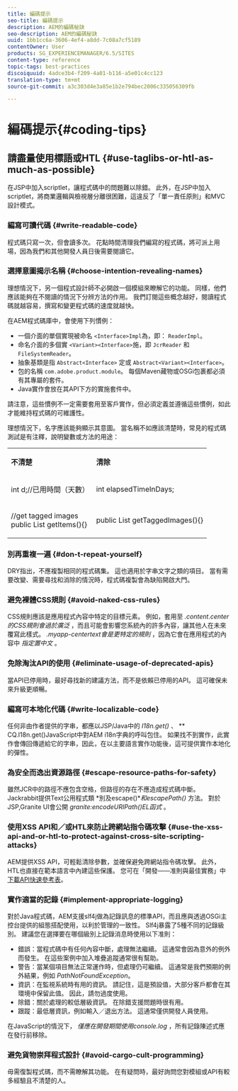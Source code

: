 ```yaml
---
title: 編碼提示
seo-title: 編碼提示
description: AEM的編碼秘訣
seo-description: AEM的編碼秘訣
uuid: 1bb1cc6a-3606-4ef4-a8dd-7c08a7cf5189
contentOwner: User
products: SG_EXPERIENCEMANAGER/6.5/SITES
content-type: reference
topic-tags: best-practices
discoiquuid: 4adce3b4-f209-4a01-b116-a5e01c4cc123
translation-type: tm+mt
source-git-commit: a3c303d4e3a85e1b2e794bec2006c335056309fb

---
```



# 編碼提示{#coding-tips}

## 請盡量使用標語或HTL {#use-taglibs-or-htl-as-much-as-possible}

在JSP中加入scriptlet，讓程式碼中的問題難以除錯。 此外，在JSP中加入scriptlet，將商業邏輯與檢視層分離很困難，這違反了「單一責任原則」和MVC設計模式。

### 編寫可讀代碼 {#write-readable-code}

程式碼只寫一次，但會讀多次。 花點時間清理我們編寫的程式碼，將可派上用場，因為我們和其他開發人員日後需要閱讀它。

### 選擇意圖揭示名稱 {#choose-intention-revealing-names}

理想情況下，另一個程式設計師不必開啟一個模組來瞭解它的功能。 同樣，他們應該能夠在不閱讀的情況下分辨方法的作用。 我們訂閱這些概念越好，閱讀程式碼就越容易，撰寫和變更程式碼的速度就越快。

在AEM程式碼庫中，會使用下列慣例：


* 一個介面的單個實現被命名 `<Interface>Impl`為，即： `ReaderImpl`。
* 命名介面的多個實 `<Variant><Interface>`施，即 `JcrReader` 和 `FileSystemReader`。
* 抽象基類是指 `Abstract<Interface>` 定或 `Abstract<Variant><Interface>`。
* 包的名稱 `com.adobe.product.module`。  每個Maven藏物或OSGi包裹都必須有其專屬的套件。
* Java實作會放在其API下方的實施套件中。


請注意，這些慣例不一定需要套用至客戶實作，但必須定義並遵循這些慣例，如此才能維持程式碼的可維護性。

理想情況下，名字應該能夠顯示其意圖。 當名稱不如應該清楚時，常見的程式碼測試是有注釋，說明變數或方法的用途：

<table>
 <tbody>
  <tr>
   <td><p><strong>不清楚</strong></p> </td>
   <td><p><strong>清除</strong></p> </td>
  </tr>
  <tr>
   <td><p>int d;//已用時間（天數）</p> </td>
   <td><p>int elapsedTimeInDays;</p> </td>
  </tr>
  <tr>
   <td><p>//get tagged images<br /> public List getItems(){}</p> </td>
   <td><p>public List getTaggedImages(){}</p> </td>
  </tr>
 </tbody>
</table>

### 別再重複一遍 {#don-t-repeat-yourself}

DRY指出，不應複製相同的程式碼集。 這也適用於字串文字之類的項目。 當有需要改變、需要尋找和消除的情況時，程式碼複製會為缺陷開啟大門。

### 避免裸體CSS規則 {#avoid-naked-css-rules}

CSS規則應該是應用程式內容中特定的目標元素。 例如，套用至 *.content.center的CSS規則會過於廣泛* ，而且可能會影響您系統內的許多內容，讓其他人在未來覆寫此樣式。 *.myapp-centertext會是更特定的規則* ，因為它會在應用程式的內容中 *指定置中文* 。

### 免除淘汰API的使用 {#eliminate-usage-of-deprecated-apis}

當API已停用時，最好尋找新的建議方法，而不是依賴已停用的API。 這可確保未來升級更順暢。

### 編寫可本地化代碼 {#write-localizable-code}

任何非由作者提供的字串，都應以JSP/Java中的 *I18n.get()* 、 ** CQ.I18n.get()JavaScript中對AEM i18n字典的呼叫包住。 如果找不到實作，此實作會傳回傳遞給它的字串，因此，在以主要語言實作功能後，這可提供實作本地化的彈性。

### 為安全而逸出資源路徑 {#escape-resource-paths-for-safety}

雖然JCR中的路徑不應包含空格，但路徑的存在不應造成程式碼中斷。 Jackrabbit提供Text公用程式類 *別及escape()**和escapePath()* 方法。 對於JSP,Granite UI會公開 *granite:encodeURIPath()EL函式* 。

### 使用XSS API和／或HTL來防止跨網站指令碼攻擊 {#use-the-xss-api-and-or-htl-to-protect-against-cross-site-scripting-attacks}

AEM提供XSS API，可輕鬆清除參數，並確保避免跨網站指令碼攻擊。 此外，HTL也直接在範本語言中內建這些保護。 您可在「開發——准則與最佳實務」中 [下載API快速參考表](/help/sites-developing/dev-guidelines-bestpractices.md)。

### 實作適當的記錄 {#implement-appropriate-logging}

對於Java程式碼，AEM支援slf4j做為記錄訊息的標準API，而且應與透過OSGi主控台提供的組態搭配使用，以利於管理的一致性。 Slf4j暴露了5種不同的記錄級別。 建議您在選擇要在哪個級別上記錄消息時使用以下准則：

* 錯誤：當程式碼中有任何內容中斷，處理無法繼續。 這通常會因為意外的例外而發生。 在這些案例中加入堆疊追蹤通常很有幫助。
* 警告：當某個項目無法正常運作時，但處理仍可繼續。 這通常是我們預期的例外結果，例如 *PathNotFoundException*。
* 資訊：在監視系統時有用的資訊。 請記住，這是預設值，大部分客戶都會在其環境中保留此值。 因此，請勿過度使用。
* 除錯：關於處理的較低層級資訊。 在除錯支援問題時很有用。
* 跟蹤：最低層資訊，例如輸入／退出方法。 這通常僅供開發人員使用。

在JavaScript的情況下， *僅應在開發期間使用console.log* ，所有記錄陳述式應在發行前移除。

### 避免貨物崇拜程式設計 {#avoid-cargo-cult-programming}

毋需復製程式碼，而不需瞭解其功能。 在有疑問時，最好詢問您對模組或API有較多經驗且不清楚的人。
